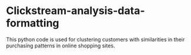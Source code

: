 # Clickstream-analysis-data-formatting
This python code is used for clustering customers with similarities in their purchasing patterns in online shopping sites.

